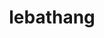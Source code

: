 ---
title: lebathang
github: https://github.com/lebathang
mode: dark
transition: 1s
score: 62.6
archetype:
- ASCII Art
- Little Bit of Everything
---